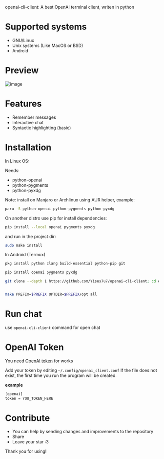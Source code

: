 openai-cli-client: A best OpenAI terminal client, writen in python

# Supported systems
- GNU/Linux
- Unix systems (Like MacOS or BSD)
- Android

# Preview
![image](https://user-images.githubusercontent.com/64093255/218856689-2449f1b5-8724-4693-9bef-e2beaa915a59.png)


# Features
- Remember messages
- Interactive chat
- Syntactic highlighting (basic)

# Installation

In Linux OS:

Needs:

- python-openai
- python-pygments
- python-pyxdg

Note: install on Manjaro or Archlinux using AUR helper, example:
```bash
paru -S python-openai python-pygments python-pyxdg
```
On another distro use pip for install dependencies:
```bash
pip install --local openai pygments pyxdg
```

and run in the project dir:

```bash
sudo make install

```

In Android (Termux)

```bash
pkg install python clang build-essential python-pip git
```

```bash
pip install openai pygments pyxdg

```

```bash
git clone --depth 1 https://github.com/Yisus7u7/openai-cli-client; cd openai-cli-client; mkdir ~/.config

```

```bash

make PREFIX=$PREFIX OPTDIR=$PREFIX/opt all
```
# Run chat

use `openai-cli-client` command for open chat

# OpenAI Token

You need [OpenAI token](https://platform.openai.com/docs/introduction/tokens) for works

Add your token by editing `~/.config/openai_client.conf`
If the file does not exist, the first time you run the program will be created.

**example**

```bash
[openai]
token = YOU_TOKEN_HERE
```

# Contribute

- You can help by sending changes and improvements to the repository
- Share 
- Leave your star :3

Thank you for using!
